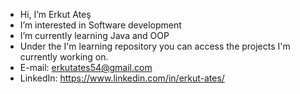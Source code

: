 -  Hi, I’m Erkut Ateş
-  I’m interested in Software development
-  I’m currently learning Java and OOP
-  Under the I'm learning repository you can access the projects I'm currently working on.
-  E-mail: erkutates54@gmail.com
-  LinkedIn: https://www.linkedin.com/in/erkut-ates/

<!---
ErkutAtes/ErkutAtes is a ✨ special ✨ repository because its `README.md` (this file) appears on your GitHub profile.
You can click the Preview link to take a look at your changes.
--->
